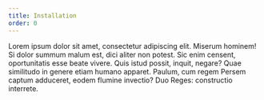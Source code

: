 ```yaml
---
title: Installation
order: 0
---
```


Lorem ipsum dolor sit amet, consectetur adipiscing elit. Miserum hominem! Si dolor summum malum est, dici aliter non potest. Sic enim censent, oportunitatis esse beate vivere. Quis istud possit, inquit, negare? Quae similitudo in genere etiam humano apparet. Paulum, cum regem Persem captum adduceret, eodem flumine invectio? Duo Reges: constructio interrete.
